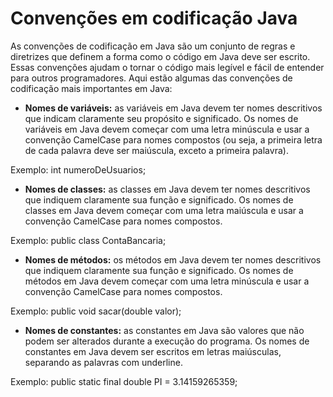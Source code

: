 # Convenções em codificação Java

As convenções de codificação em Java são um conjunto de regras e diretrizes que definem a forma como o código em Java deve ser escrito. Essas convenções ajudam o tornar o código mais legível e fácil de entender para outros programadores. Aqui estão algumas das convenções de codificação mais importantes em Java:

* **Nomes de variáveis:** as variáveis em Java devem ter nomes descritivos que indicam claramente seu propósito e significado. Os nomes de variáveis em Java devem começar com uma letra minúscula e usar a convenção CamelCase para nomes compostos (ou seja, a primeira letra de cada palavra deve ser maiúscula, exceto a primeira palavra).

Exemplo: int numeroDeUsuarios;

* **Nomes de classes:** as classes em Java devem ter nomes descritivos que indiquem claramente sua função e significado. Os nomes de classes em Java devem começar com uma letra maiúscula e usar a convenção CamelCase para nomes compostos.

Exemplo: public class ContaBancaria;

* **Nomes de métodos:** os métodos em Java devem ter nomes descritivos que indiquem claramente sua função e significado. Os nomes de métodos em Java devem começar com uma letra minúscula e usar a convenção CamelCase para nomes compostos.

Exemplo: public void sacar(double valor);

* **Nomes de constantes:** as constantes em Java são valores que não podem ser alterados durante a execução do programa. Os nomes de constantes em Java devem ser escritos em letras maiúsculas, separando as palavras com underline.

Exemplo: public static final double PI = 3.14159265359;